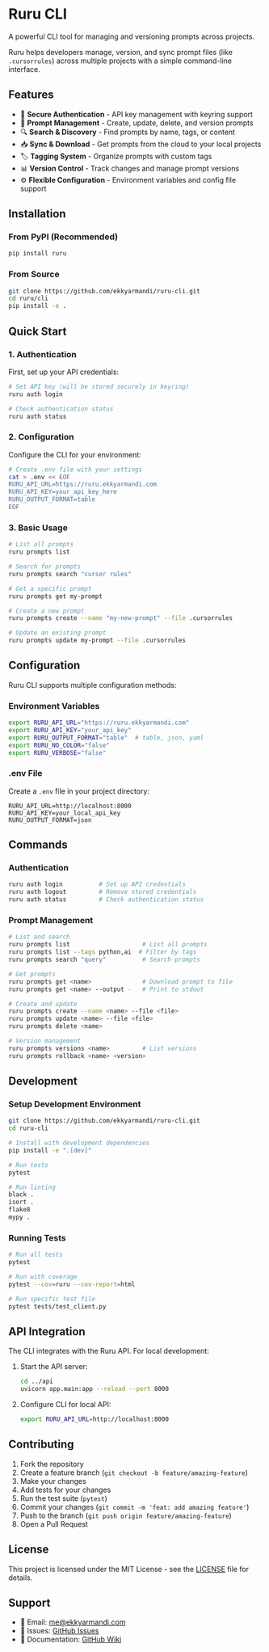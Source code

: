 # Ruru CLI

A powerful CLI tool for managing and versioning prompts across projects.

Ruru helps developers manage, version, and sync prompt files (like `.cursorrules`) across multiple projects with a simple command-line interface.

## Features

- 🔐 **Secure Authentication** - API key management with keyring support
- 📁 **Prompt Management** - Create, update, delete, and version prompts
- 🔍 **Search & Discovery** - Find prompts by name, tags, or content
- 📥 **Sync & Download** - Get prompts from the cloud to your local projects
- 🏷️ **Tagging System** - Organize prompts with custom tags
- 📊 **Version Control** - Track changes and manage prompt versions
- ⚙️ **Flexible Configuration** - Environment variables and config file support

## Installation

### From PyPI (Recommended)

```bash
pip install ruru
```

### From Source

```bash
git clone https://github.com/ekkyarmandi/ruru-cli.git
cd ruru/cli
pip install -e .
```

## Quick Start

### 1. Authentication

First, set up your API credentials:

```bash
# Set API key (will be stored securely in keyring)
ruru auth login

# Check authentication status
ruru auth status
```

### 2. Configuration

Configure the CLI for your environment:

```bash
# Create .env file with your settings
cat > .env << EOF
RURU_API_URL=https://ruru.ekkyarmandi.com
RURU_API_KEY=your_api_key_here
RURU_OUTPUT_FORMAT=table
EOF
```

### 3. Basic Usage

```bash
# List all prompts
ruru prompts list

# Search for prompts
ruru prompts search "cursor rules"

# Get a specific prompt
ruru prompts get my-prompt

# Create a new prompt
ruru prompts create --name "my-new-prompt" --file .cursorrules

# Update an existing prompt
ruru prompts update my-prompt --file .cursorrules
```

## Configuration

Ruru CLI supports multiple configuration methods:

### Environment Variables

```bash
export RURU_API_URL="https://ruru.ekkyarmandi.com"
export RURU_API_KEY="your_api_key"
export RURU_OUTPUT_FORMAT="table"  # table, json, yaml
export RURU_NO_COLOR="false"
export RURU_VERBOSE="false"
```

### .env File

Create a `.env` file in your project directory:

```env
RURU_API_URL=http://localhost:8000
RURU_API_KEY=your_local_api_key
RURU_OUTPUT_FORMAT=json
```

## Commands

### Authentication

```bash
ruru auth login          # Set up API credentials
ruru auth logout         # Remove stored credentials
ruru auth status         # Check authentication status
```

### Prompt Management

```bash
# List and search
ruru prompts list                    # List all prompts
ruru prompts list --tags python,ai  # Filter by tags
ruru prompts search "query"          # Search prompts

# Get prompts
ruru prompts get <name>              # Download prompt to file
ruru prompts get <name> --output -   # Print to stdout

# Create and update
ruru prompts create --name <name> --file <file>
ruru prompts update <name> --file <file>
ruru prompts delete <name>

# Version management
ruru prompts versions <name>         # List versions
ruru prompts rollback <name> <version>
```

## Development

### Setup Development Environment

```bash
git clone https://github.com/ekkyarmandi/ruru-cli.git
cd ruru-cli

# Install with development dependencies
pip install -e ".[dev]"

# Run tests
pytest

# Run linting
black .
isort .
flake8
mypy .
```

### Running Tests

```bash
# Run all tests
pytest

# Run with coverage
pytest --cov=ruru --cov-report=html

# Run specific test file
pytest tests/test_client.py
```

## API Integration

The CLI integrates with the Ruru API. For local development:

1. Start the API server:

   ```bash
   cd ../api
   uvicorn app.main:app --reload --port 8000
   ```

2. Configure CLI for local API:
   ```bash
   export RURU_API_URL=http://localhost:8000
   ```

## Contributing

1. Fork the repository
2. Create a feature branch (`git checkout -b feature/amazing-feature`)
3. Make your changes
4. Add tests for your changes
5. Run the test suite (`pytest`)
6. Commit your changes (`git commit -m 'feat: add amazing feature'`)
7. Push to the branch (`git push origin feature/amazing-feature`)
8. Open a Pull Request

## License

This project is licensed under the MIT License - see the [LICENSE](LICENSE) file for details.

## Support

- 📧 Email: me@ekkyarmandi.com
- 🐛 Issues: [GitHub Issues](https://github.com/ekkyarmandi/ruru-cli/issues)
- 📖 Documentation: [GitHub Wiki](https://github.com/ekkyarmandi/ruru-cli/wiki)
